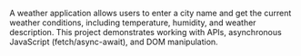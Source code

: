 A weather application allows users to enter a city name and get the current weather conditions, including temperature, humidity, and weather description. This project demonstrates working with APIs, asynchronous JavaScript (fetch/async-await), and DOM manipulation.
